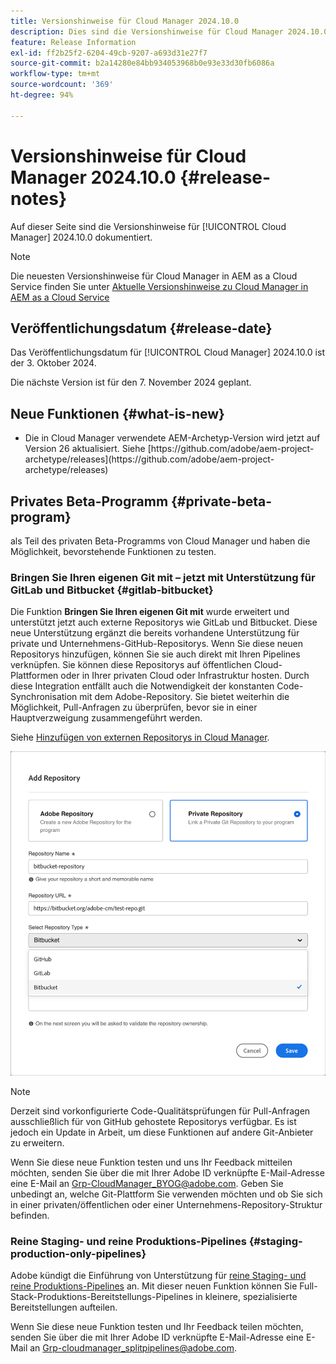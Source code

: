 ```yaml
---
title: Versionshinweise für Cloud Manager 2024.10.0
description: Dies sind die Versionshinweise für Cloud Manager 2024.10.0.
feature: Release Information
exl-id: ff2b25f2-6204-49cb-9207-a693d31e27f7
source-git-commit: b2a14280e84bb934053968b0e93e33d30fb6086a
workflow-type: tm+mt
source-wordcount: '369'
ht-degree: 94%

---
```


# Versionshinweise für Cloud Manager 2024.10.0 {#release-notes}

Auf dieser Seite sind die Versionshinweise für [!UICONTROL Cloud Manager] 2024.10.0 dokumentiert.

>[!NOTE]
>
>Die neuesten Versionshinweise für Cloud Manager in AEM as a Cloud Service finden Sie unter [Aktuelle Versionshinweise zu Cloud Manager in AEM as a Cloud Service](https://experienceleague.adobe.com/de/docs/experience-manager-cloud-service/content/release-notes/cloud-manager/current)



## Veröffentlichungsdatum {#release-date}

<!-- SAVE FOR FUTURE POSSIBLE USE No notable bugs or features for the September release of Cloud Manager. -->

Das Veröffentlichungsdatum für [!UICONTROL Cloud Manager] 2024.10.0 ist der 3. Oktober 2024.

Die nächste Version ist für den 7. November 2024 geplant.



## Neue Funktionen {#what-is-new}

* <!-- BOTH CS & AMS --> Die in Cloud Manager verwendete AEM-Archetyp-Version wird jetzt auf Version 26 aktualisiert. Siehe [https://github.com/adobe/aem-project-archetype/releases](https://github.com/adobe/aem-project-archetype/releases)
<!-- (CMGR-59817) -->



## Privates Beta-Programm {#private-beta-program}

als Teil des privaten Beta-Programms von Cloud Manager und haben die Möglichkeit, bevorstehende Funktionen zu testen.

### Bringen Sie Ihren eigenen Git mit – jetzt mit Unterstützung für GitLab und Bitbucket {#gitlab-bitbucket}

<!-- BOTH CS & AMS -->

Die Funktion **Bringen Sie Ihren eigenen Git mit** wurde erweitert und unterstützt jetzt auch externe Repositorys wie GitLab und Bitbucket. Diese neue Unterstützung ergänzt die bereits vorhandene Unterstützung für private und Unternehmens-GitHub-Repositorys. Wenn Sie diese neuen Repositorys hinzufügen, können Sie sie auch direkt mit Ihren Pipelines verknüpfen. Sie können diese Repositorys auf öffentlichen Cloud-Plattformen oder in Ihrer privaten Cloud oder Infrastruktur hosten. Durch diese Integration entfällt auch die Notwendigkeit der konstanten Code-Synchronisation mit dem Adobe-Repository. Sie bietet weiterhin die Möglichkeit, Pull-Anfragen zu überprüfen, bevor sie in einer Hauptverzweigung zusammengeführt werden.

Siehe [Hinzufügen von externen Repositorys in Cloud Manager](/help/managing-code/external-repositories.md).

![Dialogfeld „Repository hinzufügen“](/help/release-notes/assets/repositories-add-release-notes.png)

>[!NOTE]
>
>Derzeit sind vorkonfigurierte Code-Qualitätsprüfungen für Pull-Anfragen ausschließlich für von GitHub gehostete Repositorys verfügbar. Es ist jedoch ein Update in Arbeit, um diese Funktionen auf andere Git-Anbieter zu erweitern.

Wenn Sie diese neue Funktion testen und uns Ihr Feedback mitteilen möchten, senden Sie über die mit Ihrer Adobe ID verknüpfte E-Mail-Adresse eine E-Mail an [Grp-CloudManager_BYOG@adobe.com](mailto:Grp-CloudManager_BYOG@adobe.com). Geben Sie unbedingt an, welche Git-Plattform Sie verwenden möchten und ob Sie sich in einer privaten/öffentlichen oder einer Unternehmens-Repository-Struktur befinden.

### Reine Staging- und reine Produktions-Pipelines {#staging-production-only-pipelines}

Adobe kündigt die Einführung von Unterstützung für [reine Staging- und reine Produktions-Pipelines](/help/using/stage-prod-only.md) an. Mit dieser neuen Funktion können Sie Full-Stack-Produktions-Bereitstellungs-Pipelines in kleinere, spezialisierte Bereitstellungen aufteilen.

Wenn Sie diese neue Funktion testen und Ihr Feedback teilen möchten, senden Sie über die mit Ihrer Adobe ID verknüpfte E-Mail-Adresse eine E-Mail an [Grp-cloudmanager_splitpipelines@adobe.com](mailto:Grp-cloudmanager_splitpipelines@adobe.com).

<!-- ## Bug fixes

* text
-->

<!-- Known Issues {#known-issues}

 -->
